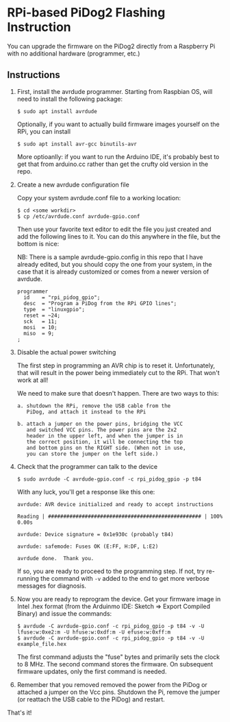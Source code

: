 # RPi-based PiDog2 Flashing Instruction

You can upgrade the firmware on the PiDog2 directly from a
Raspberry Pi with no additional hardware (programmer, etc.)

## Instructions

 1. First, install the avrdude programmer. Starting from
    Raspbian OS, will need to install the following package:

    ```
    $ sudo apt install avrdude
    ```

    Optionally, if you want to actually build firmware images
    yourself on the RPi, you can install

    ```
    $ sudo apt install avr-gcc binutils-avr
    ```

    More optioanlly: if you want to run the Arduino IDE, it's probably
    best to get that from arduino.cc rather than get the
    crufty old version in the repo.

 2. Create a new avrdude configuration file

    Copy your system avrdude.conf file to a working location:

    ```
    $ cd <some workdir>
    $ cp /etc/avrdude.conf avrdude-gpio.conf
    ```

    Then use your favorite text editor to edit the file you
    just created and add the following lines to it. You can do this
    anywhere in the file, but the bottom is nice:
  
    NB: There is a sample avrdude-gpio.config in this repo 
    that I have already edited, but you should copy the one from
    your system, in the case that it is already customized or 
    comes from a newer version of avrdude.

    ```
    programmer
      id    = "rpi_pidog_gpio";
      desc  = "Program a PiDog from the RPi GPIO lines";
      type  = "linuxgpio";
      reset = ~24;
      sck   = 11;
      mosi  = 10;
      miso  = 9;
    ;
    ```

 3. Disable the actual power switching

    The first step in programming an AVR chip is to reset it.
    Unfortunately, that will result in the power being immediately
    cut to the RPi.  That won't work at all!

    We need to make sure that doesn't happen. There are two ways
    to this:
     
        a. shutdown the RPi, remove the USB cable from the 
           PiDog, and attach it instead to the RPi

        b. attach a jumper on the power pins, bridging the VCC
           and switched VCC pins. The power pins are the 2x2 
           header in the upper left, and when the jumper is in
           the correct position, it will be connecting the top
           and bottom pins on the RIGHT side. (When not in use,
           you can store the jumper on the left side.)


 4. Check that the programmer can talk to the device

    ```
    $ sudo avrdude -C avrdude-gpio.conf -c rpi_pidog_gpio -p t84
    ```

    With any luck, you'll get a response like this one:

    ```
    avrdude: AVR device initialized and ready to accept instructions

    Reading | ################################################## | 100% 0.00s

    avrdude: Device signature = 0x1e930c (probably t84)

    avrdude: safemode: Fuses OK (E:FF, H:DF, L:E2)

    avrdude done.  Thank you.
    ```

    If so, you are ready to proceed to the programming step. If not,
    try re-running the command with `-v` added to the end to get more 
    verbose messages for diagnosis.

 5. Now you are ready to reprogram the device. Get your firmware image in 
    Intel .hex format (from the Arduinmo IDE: Sketch => Export Compiled Binary)
     and issue the commands:

    ```
    $ avrdude -C avrdude-gpio.conf -c rpi_pidog_gpio -p t84 -v -U lfuse:w:0xe2:m -U hfuse:w:0xdf:m -U efuse:w:0xff:m
    $ avrdude -C avrdude-gpio.conf -c rpi_pidog_gpio -p t84 -v -U example_file.hex 
    ```

    The first command adjusts the "fuse" bytes and primarily sets the clock to 8 MHz.
    The second command stores the firmware. On subsequent firmware updates, only 
    the first command is needed.

 6. Remember that you removed removed the power from the PiDog or attached 
    a jumper on the Vcc pins. Shutdown the Pi, remove the jumper (or reattach
    the USB cable to the PiDog) and restart.

That's it!

